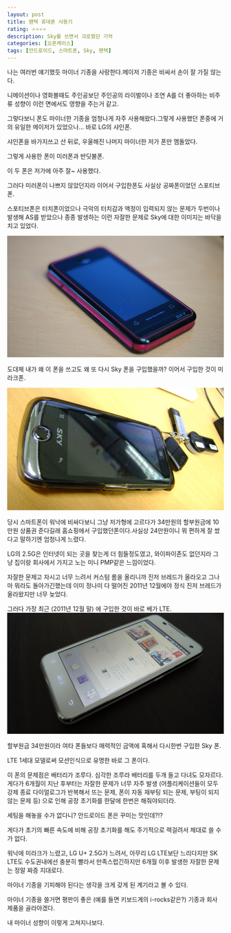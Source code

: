 ```yaml
---
layout: post
title: 팬텍 휴대폰 사용기
rating: ⭐️⭐️⭐️⭐️
description: Sky를 쓰면서 괴로웠던 기억
categories: [오픈케이스]
tags: [안드로이드, 스마트폰, Sky, 팬텍]
---
```


나는 여러번 얘기했듯 마이너 기종을 사랑한다.메이저 기종은 비싸서 손이 잘 가질 않는다.

니메이션이나 영화볼때도 주인공보단 주인공의 라이벌이나 조연 A를 더 좋아하는 비주류 성향이 이런 면에서도 영향을 주는거 같고.

그렇다보니 폰도 마이너한 기종을 엄청나게 자주 사용해왔다.그렇게 사용했던 폰중에 거의 유일한 메이저가 있었으나... 바로 LG의 샤인폰.

샤인폰을 바가지쓰고 산 뒤로, 우울해진 나머지 마이너한 저가 폰만 멤돌았다.

그렇게 사용한 폰이 미러폰과 반딧불폰. 

이 두 폰은 저가에 아주 잘~ 사용했다.

그러다 미러폰이 나쁘지 않았던지라 이어서 구입한폰도 사실상 공짜폰이었던 스포티브 폰.

스포티브폰은 터치폰이었으나 극악의 터치감과 액정이 입력되지 않는 문제가 두번이나 발생해 AS를 받았으나 종종 발생하는 이런 자잘한 문제로 Sky에 대한 이미지는 바닥을 치고 있었다.

![팬텍폰](../../images/2012/pantech_01.jpg)


도대체 내가 왜 이 폰을 쓰고도 왜 또 다시 Sky 폰을 구입했을까?  이어서 구입한 것이 미라크폰. 

![팬텍폰](../../images/2012/pantech_02.jpg)


당시 스마트폰이 워낙에 비싸다보니 그냥 저가형에 고르다가 34만원의 할부원금에 10만원 상품권 준다길래 홈쇼핑에서 구입했던폰이다.사실상 24만원이니 뭐 편하게 잘 썼다고 말하기엔 엄청나게 느렸다. 

LG의 2.5G은 인터넷이 되는 곳을 찾는게 더 힘들정도였고, 와이파이존도 없던지라 그냥 집이랑 회사에서 가지고 노는 미니 PMP같은 느낌이었다.

자잘한 문제고 자시고 너무 느려서 커스텀 롬을 올리니까 진저 브레드가 올라오고 그나마 뭐라도 돌아가긴했는데 이미 정나미 다 떨어진 2011년 12월에야 정식 진저 브레드가 올라왔지만 너무 늦었다.

그러다 가장 최근 (2011년 12월 말) 에 구입한 것이 바로 베가 LTE. 
![팬텍폰](../../images/2012/pantech_03.jpg)

할부원금 34만원이라 여타 폰들보다 매력적인 금액에 혹해서 다시한번 구입한 Sky 폰.

LTE 1세대 모델로써 모션인식으로 유명한 바로 그 폰이다.

이 폰의 문제점은 배터리가 조루다. 심각한 조루라 배터리를 두개 들고 다녀도 모자르다.게다가 6개월이 지난 후부터는 자잘한 문제가 너무 자주 발생 (어플리케이션들이 모두 강제 종료 다이얼로그가 반복해서 뜨는 문제, 폰이 자동 재부팅 되는 문제, 부팅이 되지 않는 문제 등) 으로 인해 공장 초기화를 한달에 한번은 해줘야되더라. 

세팅을 해놓을 수가 없다니? 안드로이드 폰은 꾸미는 맛인데?!?

게다가 초기의 빠른 속도에 비해 공장 초기화를 해도 주기적으로 렉걸려서 제대로 쓸 수가 없다.

워낙에 미라크가 느렸고, LG U+ 2.5G가 느려서, 아무리 LG LTE보단 느리다지만 SK LTE도 수도권내에선 충분히 빨라서 만족스럽긴하지만 6개월 이후 발생한 자잘한 문제는 정말 짜증 지대로다.

마이너 기종을 기피해야 된다는 생각을 크게 갖게 된 계기라고 볼 수 있다.


마이너 기종을 쓸거면 평판이 좋은 (예를 들면 키보드계의 i-rocks같은?) 기종과 회사 제품을 골라야겠다.

내 마이너 성향이 이렇게 고쳐지나보다.